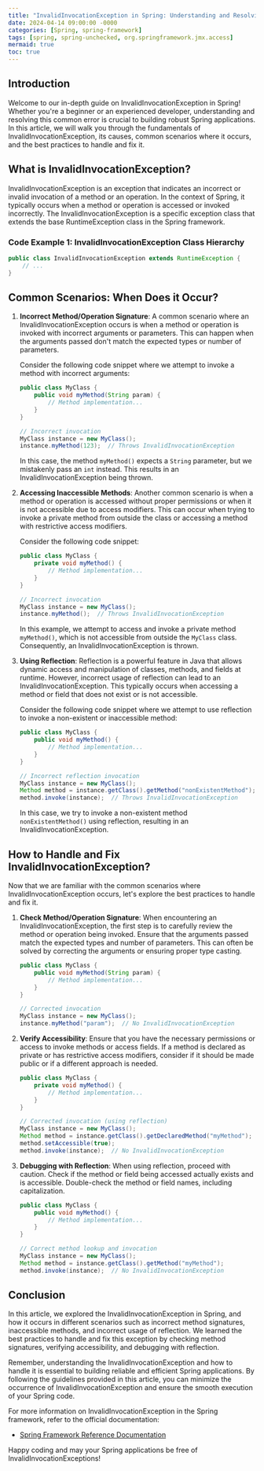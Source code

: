```yaml
---
title: "InvalidInvocationException in Spring: Understanding and Resolving Common Errors"
date: 2024-04-14 09:00:00 -0000
categories: [Spring, spring-framework]
tags: [spring, spring-unchecked, org.springframework.jmx.access]
mermaid: true
toc: true
---
```



## Introduction

Welcome to our in-depth guide on InvalidInvocationException in Spring! Whether you're a beginner or an experienced developer, understanding and resolving this common error is crucial to building robust Spring applications. In this article, we will walk you through the fundamentals of InvalidInvocationException, its causes, common scenarios where it occurs, and the best practices to handle and fix it.

## What is InvalidInvocationException?

InvalidInvocationException is an exception that indicates an incorrect or invalid invocation of a method or an operation. In the context of Spring, it typically occurs when a method or operation is accessed or invoked incorrectly. The InvalidInvocationException is a specific exception class that extends the base RuntimeException class in the Spring framework.

### Code Example 1: InvalidInvocationException Class Hierarchy

```java
public class InvalidInvocationException extends RuntimeException {
    // ...
}
```

## Common Scenarios: When Does it Occur?

1. **Incorrect Method/Operation Signature**: A common scenario where an InvalidInvocationException occurs is when a method or operation is invoked with incorrect arguments or parameters. This can happen when the arguments passed don't match the expected types or number of parameters.

   Consider the following code snippet where we attempt to invoke a method with incorrect arguments:

   ```java
   public class MyClass {
       public void myMethod(String param) {
           // Method implementation...
       }
   }

   // Incorrect invocation
   MyClass instance = new MyClass();
   instance.myMethod(123);  // Throws InvalidInvocationException
   ```

   In this case, the method `myMethod()` expects a `String` parameter, but we mistakenly pass an `int` instead. This results in an InvalidInvocationException being thrown.

2. **Accessing Inaccessible Methods**: Another common scenario is when a method or operation is accessed without proper permissions or when it is not accessible due to access modifiers. This can occur when trying to invoke a private method from outside the class or accessing a method with restrictive access modifiers.

   Consider the following code snippet:

   ```java
   public class MyClass {
       private void myMethod() {
           // Method implementation...
       }
   }

   // Incorrect invocation
   MyClass instance = new MyClass();
   instance.myMethod();  // Throws InvalidInvocationException
   ```

   In this example, we attempt to access and invoke a private method `myMethod()`, which is not accessible from outside the `MyClass` class. Consequently, an InvalidInvocationException is thrown.

3. **Using Reflection**: Reflection is a powerful feature in Java that allows dynamic access and manipulation of classes, methods, and fields at runtime. However, incorrect usage of reflection can lead to an InvalidInvocationException. This typically occurs when accessing a method or field that does not exist or is not accessible.

   Consider the following code snippet where we attempt to use reflection to invoke a non-existent or inaccessible method:

   ```java
   public class MyClass {
       public void myMethod() {
           // Method implementation...
       }
   }

   // Incorrect reflection invocation
   MyClass instance = new MyClass();
   Method method = instance.getClass().getMethod("nonExistentMethod");
   method.invoke(instance);  // Throws InvalidInvocationException
   ```

   In this case, we try to invoke a non-existent method `nonExistentMethod()` using reflection, resulting in an InvalidInvocationException.

## How to Handle and Fix InvalidInvocationException?

Now that we are familiar with the common scenarios where InvalidInvocationException occurs, let's explore the best practices to handle and fix it.

1. **Check Method/Operation Signature**: When encountering an InvalidInvocationException, the first step is to carefully review the method or operation being invoked. Ensure that the arguments passed match the expected types and number of parameters. This can often be solved by correcting the arguments or ensuring proper type casting.

   ```java
   public class MyClass {
       public void myMethod(String param) {
           // Method implementation...
       }
   }

   // Corrected invocation
   MyClass instance = new MyClass();
   instance.myMethod("param");  // No InvalidInvocationException
   ```

2. **Verify Accessibility**: Ensure that you have the necessary permissions or access to invoke methods or access fields. If a method is declared as private or has restrictive access modifiers, consider if it should be made public or if a different approach is needed.

   ```java
   public class MyClass {
       private void myMethod() {
           // Method implementation...
       }
   }

   // Corrected invocation (using reflection)
   MyClass instance = new MyClass();
   Method method = instance.getClass().getDeclaredMethod("myMethod");
   method.setAccessible(true);
   method.invoke(instance);  // No InvalidInvocationException
   ```

3. **Debugging with Reflection**: When using reflection, proceed with caution. Check if the method or field being accessed actually exists and is accessible. Double-check the method or field names, including capitalization.

   ```java
   public class MyClass {
       public void myMethod() {
           // Method implementation...
       }
   }

   // Correct method lookup and invocation
   MyClass instance = new MyClass();
   Method method = instance.getClass().getMethod("myMethod");
   method.invoke(instance);  // No InvalidInvocationException
   ```

## Conclusion

In this article, we explored the InvalidInvocationException in Spring, and how it occurs in different scenarios such as incorrect method signatures, inaccessible methods, and incorrect usage of reflection. We learned the best practices to handle and fix this exception by checking method signatures, verifying accessibility, and debugging with reflection.

Remember, understanding the InvalidInvocationException and how to handle it is essential to building reliable and efficient Spring applications. By following the guidelines provided in this article, you can minimize the occurrence of InvalidInvocationException and ensure the smooth execution of your Spring code.

For more information on InvalidInvocationException in the Spring framework, refer to the official documentation:

- [Spring Framework Reference Documentation](https://docs.spring.io/spring-framework/docs/current/reference/html/index.html)

Happy coding and may your Spring applications be free of InvalidInvocationExceptions!